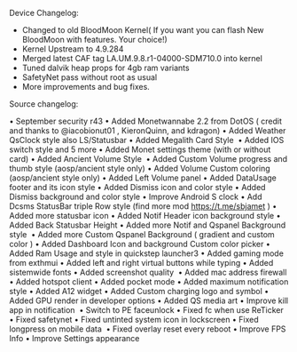 Device Changelog:

* Changed to old BloodMoon Kernel( If you want you can flash New BloodMoon with features. Your choice!)
* Kernel Upstream to 4.9.284
* Merged latest CAF tag LA.UM.9.8.r1-04000-SDM710.0 into kernel
* Tuned dalvik heap props for 4gb ram variants
* SafetyNet pass without root as usual
* More improvements and bug fixes.

Source changelog:

• September security r43
• Added Monetwannabe 2.2 from DotOS ( credit and thanks to @iacobionut01 , KieronQuinn, and kdragon)
• Added Weather QsClock style also LS/Statusbar
• Added Megalith Card Style 
• Added IOS switch style and 5 more
• Added Monet settings theme (with or without card)
• Added Ancient Volume Style 
• Added Custom Volume progress and thumb style (aosp/ancient style only)
• Added Volume Custom coloring (aosp/ancient style only)
• Added Left Volume panel
• Added DataUsage footer and its icon style
• Added Dismiss icon and color style
• Added Dismiss background and color style
• Improve Android S clock
• Add Dcsms StatusBar triple Row style (find more mod https://t.me/sbjamet )
• Added more statusbar icon
• Added Notif Header icon background style
• Added Back Statusbar Height
• Added more Notif and Qspanel Background style 
• Added more Custom Qspanel Background ( gradient and custom color )
• Added Dashboard Icon and background Custom color picker
• Added Ram Usage and style in quickstep launcher3
• Added gaming mode from exthmui
• Added left and right virtual buttons while typing
• Added sistemwide fonts
• Added screenshot quality 
• Added mac address firewall
• Added hotspot client
• Added pocket mode
• Added maximum notification style
• Added A12 widget
• Added Custom charging logo and symbol
• Added GPU render in developer options
• Added QS media art
• Improve kill app in notification 
• Switch to PE faceunlock
• Fixed fc when use ReTicker
• Fixed safetynet
• Fixed untinted system icon in lockscreen
• Fixed longpress on mobile data 
• Fixed overlay reset every reboot
• Improve FPS Info
• Improve Settings appearance


